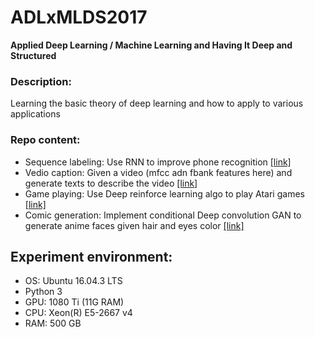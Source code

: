 # ADLxMLDS2017
**Applied Deep Learning / Machine Learning and Having It Deep and Structured**
### Description:
Learning the basic theory of deep learning and how to apply to various applications

### Repo content:
* Sequence labeling: Use RNN to improve phone recognition [[link]](https://github.com/thtang/ADLxMLDS2017/tree/master/hw1)
* Vedio caption: Given a video (mfcc adn fbank features here) and generate texts to describe the video [[link]](https://github.com/thtang/ADLxMLDS2017/tree/master/hw2)
* Game playing: Use Deep reinforce learning algo to play Atari games [[link]](https://github.com/thtang/ADLxMLDS2017/tree/master/hw3)
* Comic generation: Implement conditional Deep convolution GAN to generate anime faces given hair and eyes color [[link]](https://github.com/thtang/ADLxMLDS2017/tree/master/hw4)

## Experiment environment:
* OS: Ubuntu 16.04.3 LTS
* Python 3
* GPU: 1080 Ti (11G RAM)
* CPU: Xeon(R) E5-2667 v4
* RAM: 500 GB
